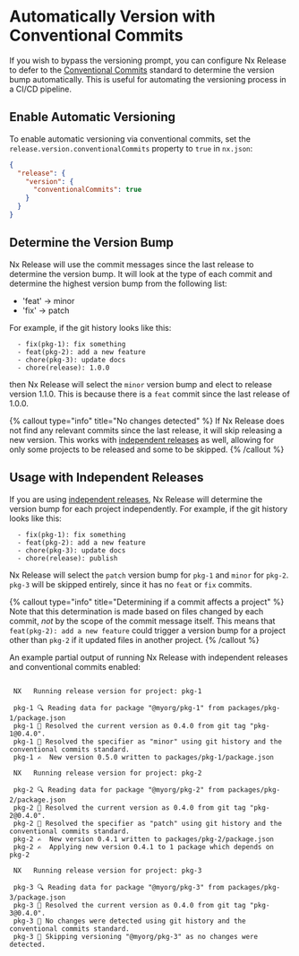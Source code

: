 # Automatically Version with Conventional Commits

If you wish to bypass the versioning prompt, you can configure Nx Release to defer to the [Conventional Commits](https://www.conventionalcommits.org/en/v1.0.0/) standard to determine the version bump automatically. This is useful for automating the versioning process in a CI/CD pipeline.

## Enable Automatic Versioning

To enable automatic versioning via conventional commits, set the `release.version.conventionalCommits` property to `true` in `nx.json`:

```json nx.json
{
  "release": {
    "version": {
      "conventionalCommits": true
    }
  }
}
```

## Determine the Version Bump

Nx Release will use the commit messages since the last release to determine the version bump. It will look at the type of each commit and determine the highest version bump from the following list:

- 'feat' -> minor
- 'fix' -> patch

For example, if the git history looks like this:

```
  - fix(pkg-1): fix something
  - feat(pkg-2): add a new feature
  - chore(pkg-3): update docs
  - chore(release): 1.0.0
```

then Nx Release will select the `minor` version bump and elect to release version 1.1.0. This is because there is a `feat` commit since the last release of 1.0.0.

{% callout type="info" title="No changes detected" %}
If Nx Release does not find any relevant commits since the last release, it will skip releasing a new version. This works with [independent releases](/recipes/nx-release/release-projects-independently) as well, allowing for only some projects to be released and some to be skipped.
{% /callout %}

## Usage with Independent Releases

If you are using [independent releases](/recipes/nx-release/release-projects-independently), Nx Release will determine the version bump for each project independently. For example, if the git history looks like this:

```
  - fix(pkg-1): fix something
  - feat(pkg-2): add a new feature
  - chore(pkg-3): update docs
  - chore(release): publish
```

Nx Release will select the `patch` version bump for `pkg-1` and `minor` for `pkg-2`. `pkg-3` will be skipped entirely, since it has no `feat` or `fix` commits.

{% callout type="info" title="Determining if a commit affects a project" %}
Note that this determination is made based on files changed by each commit, _not_ by the scope of the commit message itself. This means that `feat(pkg-2): add a new feature` could trigger a version bump for a project other than `pkg-2` if it updated files in another project.
{% /callout %}

An example partial output of running Nx Release with independent releases and conventional commits enabled:

```{% command="nx release" %}

 NX   Running release version for project: pkg-1

 pkg-1 🔍 Reading data for package "@myorg/pkg-1" from packages/pkg-1/package.json
 pkg-1 📄 Resolved the current version as 0.4.0 from git tag "pkg-1@0.4.0".
 pkg-1 📄 Resolved the specifier as "minor" using git history and the conventional commits standard.
 pkg-1 ✍️  New version 0.5.0 written to packages/pkg-1/package.json

 NX   Running release version for project: pkg-2

 pkg-2 🔍 Reading data for package "@myorg/pkg-2" from packages/pkg-2/package.json
 pkg-2 📄 Resolved the current version as 0.4.0 from git tag "pkg-2@0.4.0".
 pkg-2 📄 Resolved the specifier as "patch" using git history and the conventional commits standard.
 pkg-2 ✍️  New version 0.4.1 written to packages/pkg-2/package.json
 pkg-2 ✍️  Applying new version 0.4.1 to 1 package which depends on pkg-2

 NX   Running release version for project: pkg-3

 pkg-3 🔍 Reading data for package "@myorg/pkg-3" from packages/pkg-3/package.json
 pkg-3 📄 Resolved the current version as 0.4.0 from git tag "pkg-3@0.4.0".
 pkg-3 🚫 No changes were detected using git history and the conventional commits standard.
 pkg-3 🚫 Skipping versioning "@myorg/pkg-3" as no changes were detected.

```
